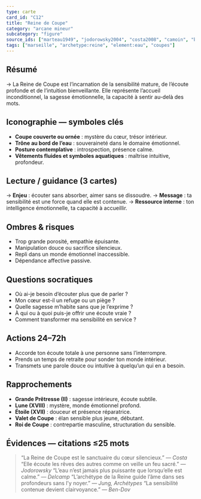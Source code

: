 ```yaml
---
type: carte
card_id: "C12"
title: "Reine de Coupe"
category: "arcane mineur"
subcategory: "figure"
source_ids: ["marteau1949", "jodorowsky2004", "costa2008", "camoin", "bendov2011", "delcamp", "nadolny2018", "jung", "meditations_anonymes", "nichols"]
tags: ["marseille", "archetype:reine", "element:eau", "coupes"]
---
```


## Résumé
→ La Reine de Coupe est l’incarnation de la sensibilité mature, de l’écoute profonde et de l’intuition bienveillante. Elle représente l’accueil inconditionnel, la sagesse émotionnelle, la capacité à sentir au-delà des mots.

## Iconographie — symboles clés
- **Coupe couverte ou ornée** : mystère du cœur, trésor intérieur.
- **Trône au bord de l’eau** : souveraineté dans le domaine émotionnel.
- **Posture contemplative** : introspection, présence calme.
- **Vêtements fluides et symboles aquatiques** : maîtrise intuitive, profondeur.

## Lecture / guidance (3 cartes)
→ **Enjeu** : écouter sans absorber, aimer sans se dissoudre.
→ **Message** : ta sensibilité est une force quand elle est contenue.
→ **Ressource interne** : ton intelligence émotionnelle, ta capacité à accueillir.

## Ombres & risques
- Trop grande porosité, empathie épuisante.
- Manipulation douce ou sacrifice silencieux.
- Repli dans un monde émotionnel inaccessible.
- Dépendance affective passive.

## Questions socratiques
- Où ai-je besoin d’écouter plus que de parler ?
- Mon cœur est-il un refuge ou un piège ?
- Quelle sagesse m’habite sans que je l’exprime ?
- À qui ou à quoi puis-je offrir une écoute vraie ?
- Comment transformer ma sensibilité en service ?

## Actions 24–72h
- Accorde ton écoute totale à une personne sans l’interrompre.
- Prends un temps de retraite pour sonder ton monde intérieur.
- Transmets une parole douce ou intuitive à quelqu’un qui en a besoin.

## Rapprochements
- **Grande Prêtresse (II)** : sagesse intérieure, écoute subtile.
- **Lune (XVIII)** : mystère, monde émotionnel profond.
- **Étoile (XVII)** : douceur et présence réparatrice.
- **Valet de Coupe** : élan sensible plus jeune, débutant.
- **Roi de Coupe** : contrepartie masculine, structuration du sensible.

## Évidences — citations ≤25 mots
> “La Reine de Coupe est le sanctuaire du cœur silencieux.” — *Costa*
> “Elle écoute les rêves des autres comme on veille un feu sacré.” — *Jodorowsky*
> “L’eau n’est jamais plus puissante que lorsqu’elle est calme.” — *Delcamp*
> “L’archétype de la Reine guide l’âme dans ses profondeurs sans l’y noyer.” — *Jung, Archétypes*
> “La sensibilité contenue devient clairvoyance.” — *Ben-Dov*

